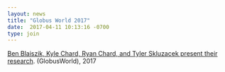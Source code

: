 ```yaml
---
layout: news
title: "Globus World 2017"
date:  2017-04-11 10:13:16 -0700
type: join
---
```

[Ben Blaiszik, Kyle Chard, Ryan Chard, and Tyler Skluzacek present their research](https://www.globusworld.org/program). (GlobusWorld), 2017